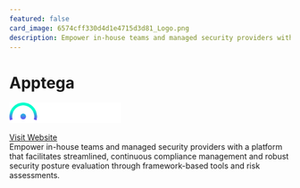 ```yaml
---
featured: false
card_image: 6574cff330d4d1e4715d3d81_Logo.png
description: Empower in-house teams and managed security providers with a platform that facilitates streamlined, continuous compliance management and robust security posture evaluation through framework-based tools and risk assessments.
---
```


# Apptega
<img src="6574cff330d4d1e4715d3d81_Logo.png" alt="Logo" style="max-width: 200px; height: auto;">

<a href="https://www.apptega.com/platform">Visit Website</a>  
Empower in-house teams and managed security providers with a platform that facilitates streamlined, continuous compliance management and robust security posture evaluation through framework-based tools and risk assessments.
